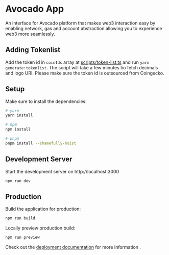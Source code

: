# Avocado App

An interface for Avocado platform that makes web3 interaction easy by enabling network, gas and account abstraction allowing you to experience web3 more seamlessly.

## Adding Tokenlist

Add the token id in `coinIds` array at [scripts/token-list.ts](https://github.com/Instadapp/avocado/blob/master/scripts/token-list.ts) and run `yarn generate:tokenlist`. The script will take a few minutes tio fetch decimals and logo URI. Please make sure the token id is outsourced from Coingecko.

## Setup

Make sure to install the dependencies:

```bash
# yarn
yarn install

# npm
npm install

# pnpm
pnpm install --shamefully-hoist
```

## Development Server

Start the development server on http://localhost:3000

```bash
npm run dev
```

## Production

Build the application for production:

```bash
npm run build
```

Locally preview production build:

```bash
npm run preview
```

Check out the [deployment documentation](https://nuxt.com/docs/getting-started/deployment) for more information
.
